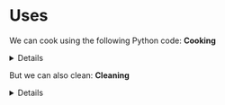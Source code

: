 # Uses
We can cook using the following Python code:
**Cooking** <details>
<p>

```python3
x = 2 * 8
print("This script prints something:", x)
# This script prints something: 16
```


</p>
</details>

  But we can also clean:
**Cleaning** <details>
<p>

```python3
y = 34 % 5
print("this script prints another thing.", y)
# this script prints another thing. 4
```


</p>
</details>
